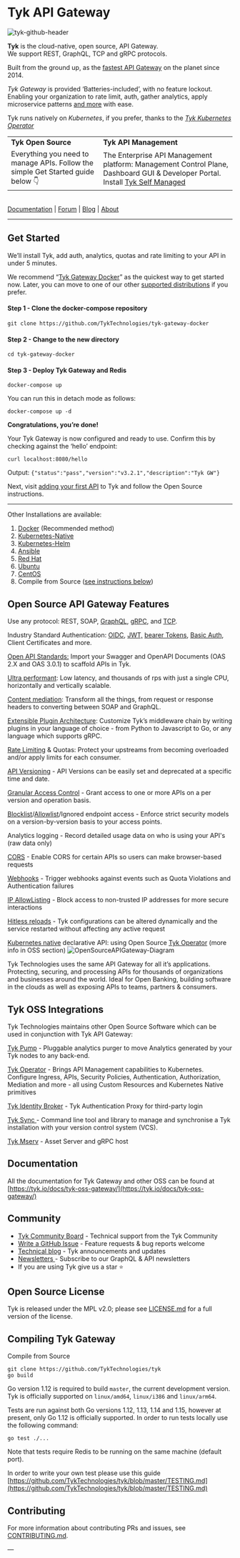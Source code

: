 # Tyk API Gateway

![tyk-github-header](https://github.com/TykTechnologies/tyk/assets/8012032/02b3fbae-80ed-4d1f-be87-016326f82ece)

**Tyk** is the cloud-native, open source, API Gateway.  \
We support REST, GraphQL, TCP and gRPC protocols.

Built from the ground up, as the [fastest API Gateway](https://tyk.io/performance-benchmarks/) on the planet since 2014.

_Tyk Gateway_ is provided ‘Batteries-included’, with no feature lockout. Enabling your organization to rate limit, auth, gather analytics, apply microservice patterns [and more](#open-source-api-gateway-features) with ease.

Tyk runs natively on _Kubernetes_, if you prefer, thanks to the _[Tyk Kubernetes Operator](https://github.com/TykTechnologies/tyk-operator)_


<table>
  <tr>
   <td><strong>Tyk Open Source</strong>
   </td>
   <td><strong>Tyk API Management</strong>
   </td>
  </tr>
  <tr>
   <td>Everything you need to manage APIs. Follow the simple Get Started guide below 👇
   </td>
   <td>The Enterprise API Management platform: Management Control Plane, Dashboard GUI & Developer Portal. Install <a href="https://tyk.io/api-lifecycle-management/">Tyk Self Managed</a>
   </td>
  </tr>
</table>


\
[Documentation](https://tyk.io/docs/) | [Forum](https://community.tyk.io) | [Blog](https://tyk.io/blog/) | [About](https://tyk.io)


---

## Get Started

We’ll install Tyk, add auth, analytics, quotas and rate limiting to your API in under 5 minutes.

We recommend “[Tyk Gateway Docker](https://github.com/TykTechnologies/tyk-gateway-docker#start-up-the-deployment)” as the quickest way to get started now. Later, you can move to one of our other [supported distributions](https://tyk.io/docs/apim/open-source/installation/) if you prefer.

#### Step 1 - Clone the docker-compose repository
```shell
git clone https://github.com/TykTechnologies/tyk-gateway-docker
```

#### Step 2 - Change to the new directory
```shell
cd tyk-gateway-docker
```

#### Step 3 - Deploy Tyk Gateway and Redis
```shell
docker-compose up

```

You can run this in detach mode as follows:


```
docker-compose up -d
```


**Congratulations, you’re done!**

Your Tyk Gateway is now configured and ready to use. Confirm this by checking against the ‘hello’ endpoint:
```shell
curl localhost:8080/hello

```
Output:  `{"status":"pass","version":"v3.2.1","description":"Tyk GW"}`

Next, visit [adding your first API](https://tyk.io/docs/getting-started/create-api/) to Tyk and follow the Open Source instructions.


---

Other Installations are available:

1. [Docker](https://tyk.io/docs/tyk-oss/ce-docker/) (Recommended method)
2. [Kubernetes-Native ](https://github.com/TykTechnologies/tyk-oss-k8s-deployment)
3. [Kubernetes-Helm](https://github.com/TykTechnologies/tyk-helm-chart#install-tyk-community-edition)
4. [Ansible](https://tyk.io/docs/tyk-oss/ce-ansible/)
5. [Red Hat](https://tyk.io/docs/tyk-oss/ce-redhat/)
6. [Ubuntu](https://tyk.io/docs/tyk-oss/ce-ubuntu/)
7. [CentOS](https://tyk.io/docs/tyk-oss/ce-centos/)
8. Compile from Source ([see instructions below](#compiling-tyk-gateway)) 


## Open Source API Gateway Features
Use any protocol: REST, SOAP, [GraphQL](https://tyk.io/docs/tyk-apis/tyk-gateway-api/api-definition-objects/graphql/), [gRPC](https://tyk.io/docs/key-concepts/grpc-proxy/), and [TCP](https://tyk.io/docs/key-concepts/tcp-proxy/).

Industry Standard Authentication: [OIDC](https://tyk.io/docs/advanced-configuration/integrate/api-auth-mode/open-id-connect/#setting-up-oidc), [JWT,](https://tyk.io/docs/tyk-apis/tyk-gateway-api/api-definition-objects/jwt/) [bearer Tokens](https://tyk.io/docs/basic-config-and-security/security/authentication-authorization/bearer-tokens/), [Basic Auth](https://tyk.io/docs/tyk-apis/tyk-dashboard-api/basic-authentication/), Client Certificates and more.

[Open API Standards:](https://tyk.io/docs/getting-started/using-oas-definitions/import-an-oas-api/) Import your Swagger and OpenAPI Documents (OAS 2.X and OAS 3.0.1) to scaffold APIs in Tyk.

[Ultra performant](https://tyk.io/performance-tuning-your-tyk-api-gateway/): Low latency, and thousands of rps with just a single CPU, horizontally and vertically scalable.

[Content mediation](https://tyk.io/docs/advanced-configuration/transform-traffic/): Transform all the things, from request or response headers to converting between SOAP and GraphQL.

[Extensible Plugin Architecture](https://tyk.io/docs/plugins/): Customize Tyk’s middleware chain by writing plugins in your language of choice - from Python to Javascript to Go, or any language which supports gRPC.

[Rate Limiting](https://tyk.io/docs/basic-config-and-security/control-limit-traffic/rate-limiting/#setting-rate-limits-in-the-tyk-community-edition-gateway-ce) & Quotas: Protect your upstreams from becoming overloaded and/or apply limits for each consumer.

[API Versioning](https://tyk.io/docs/tyk-apis/tyk-gateway-api/api-definition-objects/versioning-endpoint/) - API Versions can be easily set and deprecated at a specific time and date.

[Granular Access Control](https://tyk.io/docs/security/security-policies/secure-apis-method-path/) - Grant access to one or more APIs on a per version and operation basis.

[Blocklist](https://tyk.io/docs/tyk-apis/tyk-gateway-api/api-definition-objects/ip-blacklisting/)/[Allowlist](https://tyk.io/docs/tyk-apis/tyk-gateway-api/api-definition-objects/ip-whitelisting/)/Ignored endpoint access - Enforce strict security models on a version-by-version basis to your access points.

Analytics logging - Record detailed usage data on who is using your API's (raw data only)

[CORS](https://tyk.io/docs/tyk-apis/tyk-gateway-api/api-definition-objects/cors/) - Enable CORS for certain APIs so users can make browser-based requests

[Webhooks](https://tyk.io/docs/basic-config-and-security/report-monitor-trigger-events/webhooks/) - Trigger webhooks against events such as Quota Violations and Authentication failures

[IP AllowListing](https://tyk.io/docs/tyk-apis/tyk-gateway-api/api-definition-objects/ip-whitelisting/) - Block access to non-trusted IP addresses for more secure interactions

[Hitless reloads](https://tyk.io/docs/tyk-configuration-reference/hot-restart-tyk-gateway-process/) - Tyk configurations can be altered dynamically and the service restarted without affecting any active request

[Kubernetes native](https://tyk.io/docs/tyk-oss/ce-helm-chart/) declarative API: using Open Source [Tyk Operator](https://github.com/TykTechnologies/tyk-operator) (more info in OSS section)
![OpenSourceAPIGateway-Diagram](https://github.com/TykTechnologies/tyk/assets/8012032/7466be3f-fb81-4a95-88ac-3b09254c815d)

Tyk Technologies uses the same API Gateway for all it’s applications. Protecting, securing, and processing APIs for thousands of organizations and businesses around the world. Ideal for Open Banking, building software in the clouds as well as exposing APIs to teams, partners & consumers.


## Tyk OSS Integrations

Tyk Technologies maintains other Open Source Software which can be used in conjunction with Tyk API Gateway:

[Tyk Pump](https://github.com/TykTechnologies/tyk-pump) - Pluggable analytics purger to move Analytics generated by your Tyk nodes to any back-end.

[Tyk Operator](https://github.com/TykTechnologies/tyk-operator) - Brings API Management capabilities to Kubernetes. Configure Ingress, APIs, Security Policies, Authentication, Authorization, Mediation and more - all using Custom Resources and Kubernetes Native primitives

[Tyk Identity Broker](https://github.com/TykTechnologies/tyk-identity-broker) - Tyk Authentication Proxy for third-party login

[Tyk Sync ](https://tyk.io/docs/tyk-sync/)- Command line tool and library to manage and synchronise a Tyk installation with your version control system (VCS).

[Tyk Mserv](https://github.com/TykTechnologies/mserv) - Asset Server and gRPC host



## Documentation
All the documentation for Tyk Gateway and other OSS can be found at [https://tyk.io/docs/tyk-oss-gateway/](https://tyk.io/docs/tyk-oss-gateway/)


## Community
* [Tyk Community Board](https://community.tyk.io/) - Technical support from the Tyk Community
* [Write a GitHub Issue](https://github.com/TykTechnologies/tyk/issues/new/choose) - Feature requests & bug reports welcome
* [Technical blog](https://tyk.io/api-expertise/blog/) - Tyk announcements and updates
* [Newsletters ](https://pages.tyk.io/newsletter)- Subscribe to our GraphQL & API newsletters
* If you are using Tyk give us a star ⭐️

## Open Source License

Tyk is released under the MPL v2.0; please see [LICENSE.md](https://github.com/TykTechnologies/tyk/blob/master/LICENSE.md) for a full version of the license.

## Compiling Tyk Gateway

Compile from Source
```shell
git clone https://github.com/TykTechnologies/tyk
go build
```
Go version 1.12 is required to build `master`, the current development version. Tyk is officially supported on `linux/amd64`, `linux/i386` and `linux/arm64`.

Tests are run against both Go versions 1.12, 1.13, 1.14 and 1.15, however at present, only Go 1.12 is officially supported. In order to run tests locally use the following command:
```shell
go test ./...
```
Note that tests require Redis to be running on the same machine (default port).

In order to write your own test please use this guide [https://github.com/TykTechnologies/tyk/blob/master/TESTING.md](https://github.com/TykTechnologies/tyk/blob/master/TESTING.md)

## Contributing

For more information about contributing PRs and issues, see [CONTRIBUTING.md](https://github.com/TykTechnologies/tyk/blob/master/CONTRIBUTING.md).

—
